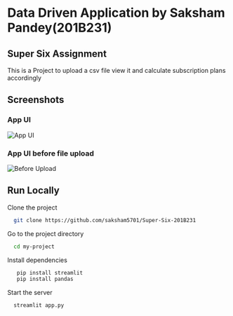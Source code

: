 
# Data Driven Application by Saksham Pandey(201B231)
## Super Six Assignment
This is a Project to upload a csv file view it and calculate subscription plans accordingly


## Screenshots
### App UI
![App UI](https://github.com/saksham5701/Super-Six-201B231/assets/95173447/34d15d38-3911-4be2-8373-fd5a3f7b657a)
### App UI before file upload
![Before Upload](https://github.com/saksham5701/Super-Six-201B231/assets/95173447/e991d6af-c1f7-4469-af0b-816ab81e61d6)


## Run Locally

Clone the project

```bash
  git clone https://github.com/saksham5701/Super-Six-201B231
```

Go to the project directory

```bash
  cd my-project
```

Install dependencies

```bash
   pip install streamlit
   pip install pandas
```

Start the server

```bash
  streamlit app.py
```

